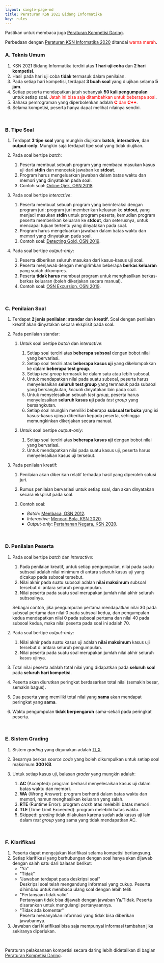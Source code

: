 ```yaml
---
layout: single-page-md
title: Peraturan KSN 2021 Bidang Informatika
key: rules
---
```


<div class="alert alert-primary" role="alert">
   <span class="pt-icon-standard pt-icon-info-sign sidebar-icon"></span>
   Pastikan untuk membaca juga <a href="/peraturan-daring.html">Peraturan Kompetisi Daring</a>.
</div>

Perbedaan dengan [Peraturan KSN Informatika 2020](https://ksn2020.toki.id/peraturan.html) ditandai <span style="color:red">warna merah</span>.

### A. Teknis Umum

1. KSN 2021 Bidang Informatika terdiri atas **1 hari uji coba** dan **2 hari kompetisi**.
2. Hasil pada hari uji coba **tidak** termasuk dalam penilaian.
3. Pada setiap hari kompetisi, terdapat **3 buah soal** yang diujikan selama **5 jam**.
4. Setiap peserta mendapatkan jatah sebanyak **50 kali pengumpulan** untuk setiap soal.
  <span style="color:red">Jatah ini bisa saja ditambahkan untuk beberapa soal</span>.
5. Bahasa pemrograman yang diperbolehkan adalah <span style="color:red">**C** dan **C++**</span>.
6. Selama kompetisi, peserta hanya dapat melihat nilainya sendiri.

<br>

### B. Tipe Soal

1. Terdapat **3 tipe soal** yang mungkin diujikan: **batch**, **interactive**, dan **output-only**. Mungkin saja terdapat tipe soal yang tidak diujikan.

2. Pada soal bertipe *batch*:
   1. Peserta membuat sebuah program yang membaca masukan kasus uji dari **stdin** dan mencetak jawaban ke **stdout**.
   2. Program harus mengeluarkan jawaban dalam batas waktu dan memori yang dinyatakan pada soal.
   3. Contoh soal: [Online Ojek, OSN 2018](https://tlx.toki.id/problems/osn-2018-1/C).

3. Pada soal bertipe *interactive*:
   1. Peserta membuat sebuah program yang berinteraksi dengan program juri: program juri memberikan keluaran ke **stdout**, yang menjadi masukan **stdin** untuk program peserta, kemudian program peserta memberikan keluaran ke **stdout**, dan seterusnya, untuk mencapai tujuan tertentu yang dinyatakan pada soal.
   2. Program harus mengeluarkan jawaban dalam batas waktu dan memori yang dinyatakan pada soal.
   3. Contoh soal: [Detecting Gold, OSN 2019](https://tlx.toki.id/problems/osn-2019-2/B).

4. Pada soal bertipe *output-only*:
   1. Peserta diberikan seluruh masukan dari kasus-kasus uji soal.
   2. Peserta menjawab dengan mengirimkan beberapa **berkas keluaran** yang sudah dikompres.
   3. Peserta **tidak harus** membuat program untuk menghasilkan berkas-berkas keluaran (boleh dikerjakan secara manual).
   4. Contoh soal: [OSN Excursion, OSN 2019](https://tlx.toki.id/problems/osn-2019-1/C).

<br>

### C. Penilaian Soal

1. Terdapat **2 jenis penilaian**: **standar** dan **kreatif**. Soal dengan penilaian kreatif akan dinyatakan secara eksplisit pada soal.

1. Pada penilaian standar:
   1. Untuk soal bertipe *batch* dan *interactive*:
      1. Setiap soal terdiri atas **beberapa subsoal** dengan bobot nilai yang bervariasi.
      1. Setiap soal terdiri atas **beberapa kasus uji** yang dikelompokkan ke dalam **beberapa test group**.
      1. Setiap *test group* termasuk ke dalam satu atau lebih subsoal.
      1. Untuk mendapatkan nilai pada suatu subsoal, peserta harus menyelesaikan **seluruh test group** yang termasuk pada subsoal yang bersangkutan, _kecuali_ dinyatakan lain pada soal.
      1. Untuk menyelesaikan sebuah *test group*, peserta harus menyelesaikan **seluruh kasus uji** pada *test group* yang bersangkutan.
      1. Setiap soal mungkin memiliki beberapa **subsoal terbuka** yang isi kasus-kasus ujinya diberikan kepada peserta, sehingga memungkinkan dikerjakan secara manual.

   1. Untuk soal bertipe *output-only*:
      1. Setiap soal terdiri atas **beberapa kasus uji** dengan bobot nilai yang bervariasi.
      1. Untuk mendapatkan nilai pada suatu kasus uji, peserta harus menyelesaikan kasus uji tersebut.

1. Pada penilaian kreatif:
   1. Penilaian akan diberikan relatif terhadap hasil yang diperoleh solusi juri.
   1. Rumus penilaian bervariasi untuk setiap soal, dan akan dinyatakan secara eksplisit pada soal.

   1. Contoh soal:
      - *Batch*: [Membaca, OSN 2012](https://tlx.toki.id/problems/osn-2012-2/D).
      - *Interactive*: [Mencari Bola, KSN 2020](https://tlx.toki.id/problems/ksn-2020/2C).
      - *Output-only*: [Pertahanan Negara, KSN 2020](https://tlx.toki.id/problems/ksn-2020/1A).

<br>

### D. Penilaian Peserta

1. Pada soal bertipe *batch* dan *interactive*:
   1. Pada penilaian kreatif, untuk setiap pengumpulan, nilai pada suatu subsoal adalah nilai minimum di antara seluruh kasus uji yang dicakup pada subsoal tersebut.
   1. Nilai akhir pada suatu subsoal adalah **nilai maksimum** subsoal tersebut di antara seluruh pengumpulan.
   1. Nilai peserta pada suatu soal merupakan jumlah nilai akhir seluruh subsoalnya.

   Sebagai contoh, jika pengumpulan pertama mendapatkan nilai 30 pada subsoal pertama dan nilai 0 pada subsoal kedua, dan pengumpulan kedua mendapatkan nilai 0 pada subsoal pertama dan nilai 40 pada subsoal kedua, maka nilai peserta pada soal ini adalah 70.
1. Pada soal bertipe *output-only*:
   1. Nilai akhir pada suatu kasus uji adalah **nilai maksimum** kasus uji tersebut di antara seluruh pengumpulan.
   1. Nilai peserta pada suatu soal merupakan jumlah nilai akhir seluruh kasus ujinya.
1. Total nilai peserta adalah total nilai yang didapatkan pada **seluruh soal** pada **seluruh hari kompetisi**.
1. Peserta akan diurutkan peringkat berdasarkan total nilai (semakin besar, semakin bagus).
1. Dua peserta yang memiliki total nilai yang **sama** akan mendapat peringkat yang **sama**.
1. Waktu pengumpulan **tidak berpengaruh** sama-sekali pada peringkat peserta.

<br>

### E. Sistem Grading

1. Sistem *grading* yang digunakan adalah [TLX](https://tlx.toki.id).
1. Besarnya berkas *source code* yang boleh dikumpulkan untuk setiap soal maksimum **300 KB**.

1. Untuk setiap kasus uji, balasan *grader* yang mungkin adalah:
   1. **AC** (Accepted): program berhasil menyelesaikan kasus uji dalam batas waktu dan memori.
   1. **WA** (Wrong Answer): program berhenti dalam batas waktu dan memori, namun menghasilkan keluaran yang salah.
   1. **RTE** (Runtime Error): program *crash* atas melebihi batas memori.
   1. **TLE** (Time Limit Exceeded): program melebihi batas waktu.
   1. Skipped: *grading* tidak dilakukan karena sudah ada kasus uji lain dalam *test group* yang sama yang tidak mendapatkan AC.

<br>

### F. Klarifikasi

1. Peserta dapat mengajukan klarifikasi selama kompetisi berlangsung.
1. Setiap klarifikasi yang berhubungan dengan soal hanya akan dijawab dengan salah satu dari balasan berikut:
   - "Ya"
   - "Tidak"
   - "Jawaban terdapat pada deskripsi soal" <br>
     Deskripsi soal telah mengandung informasi yang cukup. Peserta dihimbau untuk membaca ulang soal dengan lebih teliti.
   - "Pertanyaan tidak valid" <br>
     Pertanyaan tidak bisa dijawab dengan jawaban Ya/Tidak. Peserta disarankan untuk mengulangi pertanyaannya.
   - "Tidak ada komentar" <br>
     Peserta menanyakan informasi yang tidak bisa diberikan jawabannya.
1. Jawaban dari klarifikasi bisa saja mempunyai informasi tambahan jika sekiranya diperlukan.

<br>

Peraturan pelaksanaan kompetisi secara daring lebih didetailkan di bagian <a href="/peraturan-daring.html">Peraturan Kompetisi Daring</a>.
